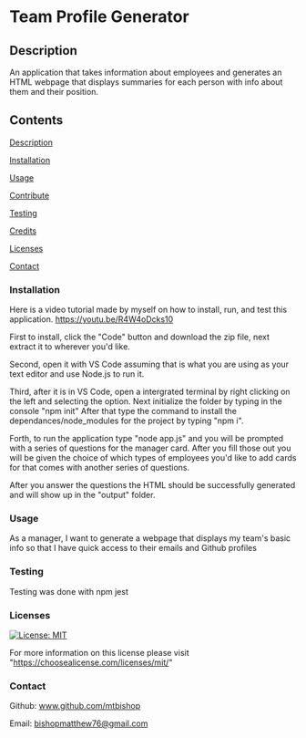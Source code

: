   # Team Profile Generator

  ## Description

  An application that takes information about employees and generates an HTML webpage that displays summaries for each person with info about them and their position.

  ## Contents

  [Description](#description)

  [Installation](#installation)

  [Usage](#usage)

  [Contribute](#contribute)

  [Testing](#testing)

  [Credits](#credits)

  [Licenses](#licenses)

  [Contact](#contact)


  ### Installation
  Here is a video tutorial made by myself on how to install, run, and test this application. https://youtu.be/R4W4oDcks10

  First to install, click the "Code" button and download the zip file,
  next extract it to wherever you'd like. 
  
  Second, open it with VS Code assuming that is what you are using as your text editor and use Node.js to run it.

  Third, after it is in VS Code, open a intergrated terminal by right clicking on the left and selecting the option.
  Next initialize the folder by typing in the console "npm init"
  After that type the command to install the dependances/node_modules for the project
  by typing "npm i".

  Forth, to run the application type "node app.js" and you will be prompted 
  with a series of questions for the manager card. After you fill those out you will be given the choice of which types of employees you'd like to add cards for that comes with another series of questions. 

  After you answer the questions the HTML should be successfully generated and will show up in the "output" folder.

  ### Usage
  As a manager, I want to generate a webpage that displays my team's basic info so that I have quick access to their emails and Github profiles

  ### Testing
  Testing was done with npm jest

  ### Licenses
  [![License: MIT](https://img.shields.io/badge/License-MIT-yellow.svg)](https://opensource.org/licenses/MIT)
  
  For more information on this license please visit "https://choosealicense.com/licenses/mit/"

  ### Contact

  Github: www.github.com/mtbishop

  Email:
  bishopmatthew76@gmail.com

